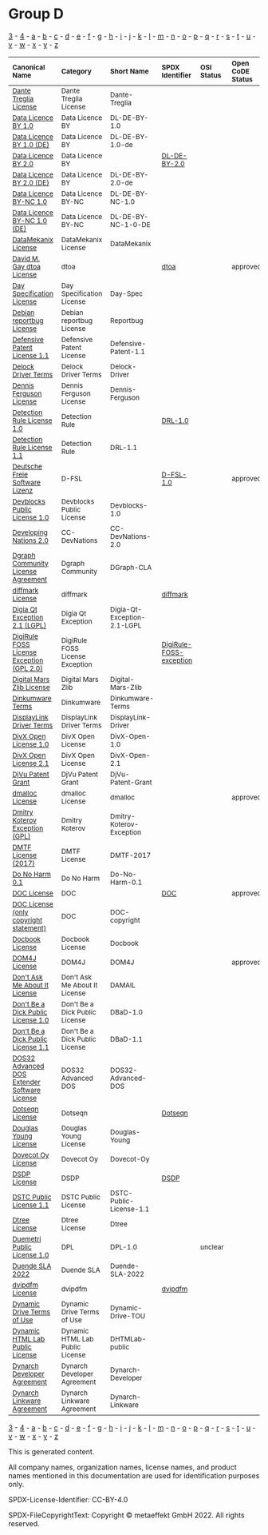 # Group D

[3](../[3]/README.md) -
[4](../[4]/README.md) -
[a](../[a]/README.md) - 
[b](../[b]/README.md) - 
[c](../[c]/README.md) - 
[d](../[d]/README.md) - 
[e](../[e]/README.md) - 
[f](../[f]/README.md) - 
[g](../[g]/README.md) - 
[h](../[h]/README.md) - 
[i](../[i]/README.md) - 
[j](../[j]/README.md) - 
[k](../[k]/README.md) - 
[l](../[l]/README.md) - 
[m](../[m]/README.md) - 
[n](../[n]/README.md) - 
[o](../[o]/README.md) - 
[p](../[p]/README.md) - 
[q](../[q]/README.md) - 
[r](../[r]/README.md) - 
[s](../[s]/README.md) - 
[t](../[t]/README.md) - 
[u](../[u]/README.md) - 
[v](../[v]/README.md) - 
[w](../[w]/README.md) - 
[x](../[x]/README.md) - 
[y](../[y]/README.md) - 
[z](../[z]/README.md)

|<sup>Canonical Name</sup>|<sup>Category</sup>|<sup>Short Name</sup>|<sup>SPDX Identifier</sup>|<sup>OSI Status</sup>|<sup>Open CoDE Status</sup>|<sup>ScanCode</sup>|<sup>Matched ScanCode</sup>|<sup>Type</sup>|
| :-- | :-- | :-- | :-- | :-- | :-- | :-- | :-- | :-- |
|<sup>[Dante Treglia License]([da]/Dante-Treglia-License.yaml)</sup>|<sup>Dante Treglia License</sup>|<sup>Dante-Treglia</sup>| | | |<sup>[dante-treglia](https://github.com/nexB/scancode-toolkit/blob/develop/src/licensedcode/data/licenses/dante-treglia.LICENSE)</sup>|<sup>[dante-treglia](https://github.com/nexB/scancode-toolkit/blob/develop/src/licensedcode/data/licenses/dante-treglia.LICENSE)</sup>|<sup>terms</sup>|
|<sup>[Data Licence BY 1.0]([da]/Data-Licence-BY-1.0.yaml)</sup>|<sup>Data Licence BY</sup>|<sup>DL-DE-BY-1.0</sup>| | | |<sup>[dl-de-by-1-0-en](https://github.com/nexB/scancode-toolkit/blob/develop/src/licensedcode/data/licenses/dl-de-by-1-0-en.LICENSE)</sup>|<sup>[dl-de-by-1-0-en](https://github.com/nexB/scancode-toolkit/blob/develop/src/licensedcode/data/licenses/dl-de-by-1-0-en.LICENSE)</sup>|<sup>terms</sup>|
|<sup>[Data Licence BY 1.0 (DE)]([da]/Data-Licence-BY-1.0-(DE).yaml)</sup>|<sup>Data Licence BY</sup>|<sup>DL-DE-BY-1.0-de</sup>| | | |<sup>[dl-de-by-1-0-de](https://github.com/nexB/scancode-toolkit/blob/develop/src/licensedcode/data/licenses/dl-de-by-1-0-de.LICENSE)</sup>|<sup>[dl-de-by-1-0-de](https://github.com/nexB/scancode-toolkit/blob/develop/src/licensedcode/data/licenses/dl-de-by-1-0-de.LICENSE)</sup>|<sup>terms</sup>|
|<sup>[Data Licence BY 2.0]([da]/Data-Licence-BY-2.0.yaml)</sup>|<sup>Data Licence BY</sup>|<sup> </sup>|<sup>[DL-DE-BY-2.0](https://spdx.org/licenses/DL-DE-BY-2.0.html)</sup>| | |<sup>[dl-de-by-2-0-en](https://github.com/nexB/scancode-toolkit/blob/develop/src/licensedcode/data/licenses/dl-de-by-2-0-en.LICENSE)</sup>|<sup>[dl-de-by-2-0-en](https://github.com/nexB/scancode-toolkit/blob/develop/src/licensedcode/data/licenses/dl-de-by-2-0-en.LICENSE)</sup>|<sup>terms</sup>|
|<sup>[Data Licence BY 2.0 (DE)]([da]/Data-Licence-BY-2.0-(DE).yaml)</sup>|<sup>Data Licence BY</sup>|<sup>DL-DE-BY-2.0-de</sup>| | | |<sup>[dl-de-by-2-0-de](https://github.com/nexB/scancode-toolkit/blob/develop/src/licensedcode/data/licenses/dl-de-by-2-0-de.LICENSE)</sup>|<sup>[dl-de-by-2-0-de](https://github.com/nexB/scancode-toolkit/blob/develop/src/licensedcode/data/licenses/dl-de-by-2-0-de.LICENSE)</sup>|<sup>terms</sup>|
|<sup>[Data Licence BY-NC 1.0]([da]/Data-Licence-BY-NC-1.0.yaml)</sup>|<sup>Data Licence BY-NC</sup>|<sup>DL-DE-BY-NC-1.0</sup>| | | |<sup>[dl-de-by-nc-1-0-en](https://github.com/nexB/scancode-toolkit/blob/develop/src/licensedcode/data/licenses/dl-de-by-nc-1-0-en.LICENSE)</sup>|<sup>[dl-de-by-nc-1-0-en](https://github.com/nexB/scancode-toolkit/blob/develop/src/licensedcode/data/licenses/dl-de-by-nc-1-0-en.LICENSE)</sup>|<sup>terms</sup>|
|<sup>[Data Licence BY-NC 1.0 (DE)]([da]/Data-Licence-BY-NC-1.0-(DE).yaml)</sup>|<sup>Data Licence BY-NC</sup>|<sup>DL-DE-BY-NC-1-0-DE</sup>| | | |<sup>[dl-de-by-nc-1-0-de](https://github.com/nexB/scancode-toolkit/blob/develop/src/licensedcode/data/licenses/dl-de-by-nc-1-0-de.LICENSE)</sup>|<sup>[dl-de-by-nc-1-0-de](https://github.com/nexB/scancode-toolkit/blob/develop/src/licensedcode/data/licenses/dl-de-by-nc-1-0-de.LICENSE)</sup>|<sup>terms</sup>|
|<sup>[DataMekanix License]([da]/DataMekanix-License.yaml)</sup>|<sup>DataMekanix License</sup>|<sup>DataMekanix</sup>| | | |<sup>[datamekanix-license](https://github.com/nexB/scancode-toolkit/blob/develop/src/licensedcode/data/licenses/datamekanix-license.LICENSE)</sup>|<sup>[datamekanix-license](https://github.com/nexB/scancode-toolkit/blob/develop/src/licensedcode/data/licenses/datamekanix-license.LICENSE)</sup>|<sup>terms</sup>|
|<sup>[David M. Gay dtoa License]([da]/David-M.-Gay-dtoa-License.yaml)</sup>|<sup>dtoa</sup>|<sup> </sup>|<sup>[dtoa](https://spdx.org/licenses/dtoa.html)</sup>| |<sup>approved</sup>| |<sup>[x11-lucent](https://github.com/nexB/scancode-toolkit/blob/develop/src/licensedcode/data/licenses/x11-lucent.LICENSE)</sup>|<sup>terms</sup>|
|<sup>[Day Specification License]([da]/Day-Specification-License.yaml)</sup>|<sup>Day Specification License</sup>|<sup>Day-Spec</sup>| | | |<sup>[day-spec](https://github.com/nexB/scancode-toolkit/blob/develop/src/licensedcode/data/licenses/day-spec.LICENSE)</sup>|<sup>[day-spec](https://github.com/nexB/scancode-toolkit/blob/develop/src/licensedcode/data/licenses/day-spec.LICENSE)</sup>|<sup>terms</sup>|
|<sup>[Debian reportbug License]([de]/Debian-reportbug-License.yaml)</sup>|<sup>Debian reportbug License</sup>|<sup>Reportbug</sup>| | | |<sup>[reportbug](https://github.com/nexB/scancode-toolkit/blob/develop/src/licensedcode/data/licenses/reportbug.LICENSE)</sup>|<sup>[reportbug](https://github.com/nexB/scancode-toolkit/blob/develop/src/licensedcode/data/licenses/reportbug.LICENSE)</sup>|<sup>terms</sup>|
|<sup>[Defensive Patent License 1.1]([de]/Defensive-Patent-License-1.1.yaml)</sup>|<sup>Defensive Patent License</sup>|<sup>Defensive-Patent-1.1</sup>| | | |<sup>[defensive-patent-1.1](https://github.com/nexB/scancode-toolkit/blob/develop/src/licensedcode/data/licenses/defensive-patent-1.1.LICENSE)</sup>|<sup>[defensive-patent-1.1](https://github.com/nexB/scancode-toolkit/blob/develop/src/licensedcode/data/licenses/defensive-patent-1.1.LICENSE)</sup>|<sup>terms</sup>|
|<sup>[Delock Driver Terms]([de]/Delock-Driver-Terms.yaml)</sup>|<sup>Delock Driver Terms</sup>|<sup>Delock-Driver</sup>| | | | | |<sup>terms</sup>|
|<sup>[Dennis Ferguson License]([de]/Dennis-Ferguson-License.yaml)</sup>|<sup>Dennis Ferguson License</sup>|<sup>Dennis-Ferguson</sup>| | | |<sup>[dennis-ferguson](https://github.com/nexB/scancode-toolkit/blob/develop/src/licensedcode/data/licenses/dennis-ferguson.LICENSE)</sup>|<sup>[dennis-ferguson](https://github.com/nexB/scancode-toolkit/blob/develop/src/licensedcode/data/licenses/dennis-ferguson.LICENSE)</sup>|<sup>terms</sup>|
|<sup>[Detection Rule License 1.0]([de]/Detection-Rule-License-1.0.yaml)</sup>|<sup>Detection Rule</sup>|<sup> </sup>|<sup>[DRL-1.0](https://spdx.org/licenses/DRL-1.0.html)</sup>| | |<sup>[drl-1.0](https://github.com/nexB/scancode-toolkit/blob/develop/src/licensedcode/data/licenses/drl-1.0.LICENSE)</sup>|<sup>[drl-1.0](https://github.com/nexB/scancode-toolkit/blob/develop/src/licensedcode/data/licenses/drl-1.0.LICENSE)</sup>|<sup>terms</sup>|
|<sup>[Detection Rule License 1.1]([de]/Detection-Rule-License-1.1.yaml)</sup>|<sup>Detection Rule</sup>|<sup>DRL-1.1</sup>| | | |<sup>[drl-1.1](https://github.com/nexB/scancode-toolkit/blob/develop/src/licensedcode/data/licenses/drl-1.1.LICENSE)</sup>|<sup>[drl-1.1](https://github.com/nexB/scancode-toolkit/blob/develop/src/licensedcode/data/licenses/drl-1.1.LICENSE)</sup>|<sup>terms</sup>|
|<sup>[Deutsche Freie Software Lizenz]([de]/Deutsche-Freie-Software-Lizenz.yaml)</sup>|<sup>D-FSL</sup>|<sup> </sup>|<sup>[D-FSL-1.0](https://spdx.org/licenses/D-FSL-1.0.html)</sup>| |<sup>approved</sup>|<sup>[d-fsl-1.0-de](https://github.com/nexB/scancode-toolkit/blob/develop/src/licensedcode/data/licenses/d-fsl-1.0-de.LICENSE)</sup>|<sup>[d-fsl-1.0-de](https://github.com/nexB/scancode-toolkit/blob/develop/src/licensedcode/data/licenses/d-fsl-1.0-de.LICENSE)</sup>|<sup>terms</sup>|
|<sup>[Devblocks Public License 1.0]([de]/Devblocks-Public-License-1.0.yaml)</sup>|<sup>Devblocks Public License</sup>|<sup>Devblocks-1.0</sup>| | | |<sup>[devblocks-1.0](https://github.com/nexB/scancode-toolkit/blob/develop/src/licensedcode/data/licenses/devblocks-1.0.LICENSE)</sup>|<sup>[devblocks-1.0](https://github.com/nexB/scancode-toolkit/blob/develop/src/licensedcode/data/licenses/devblocks-1.0.LICENSE)</sup>|<sup>terms</sup>|
|<sup>[Developing Nations 2.0]([de]/Developing-Nations-2.0.yaml)</sup>|<sup>CC-DevNations</sup>|<sup>CC-DevNations-2.0</sup>| | | |<sup>[cc-devnations-2.0](https://github.com/nexB/scancode-toolkit/blob/develop/src/licensedcode/data/licenses/cc-devnations-2.0.LICENSE)</sup>|<sup>[cc-devnations-2.0](https://github.com/nexB/scancode-toolkit/blob/develop/src/licensedcode/data/licenses/cc-devnations-2.0.LICENSE)</sup>|<sup>terms</sup>|
|<sup>[Dgraph Community License Agreement]([dg]/Dgraph-Community-License-Agreement.yaml)</sup>|<sup>Dgraph Community</sup>|<sup>DGraph-CLA</sup>| | | |<sup>[dgraph-cla](https://github.com/nexB/scancode-toolkit/blob/develop/src/licensedcode/data/licenses/dgraph-cla.LICENSE)</sup>|<sup>[dgraph-cla](https://github.com/nexB/scancode-toolkit/blob/develop/src/licensedcode/data/licenses/dgraph-cla.LICENSE)</sup>|<sup>terms</sup>|
|<sup>[diffmark License]([di]/diffmark-License.yaml)</sup>|<sup>diffmark</sup>|<sup> </sup>|<sup>[diffmark](https://spdx.org/licenses/diffmark.html)</sup>| | |<sup>[diffmark](https://github.com/nexB/scancode-toolkit/blob/develop/src/licensedcode/data/licenses/diffmark.LICENSE)</sup>|<sup>[diffmark](https://github.com/nexB/scancode-toolkit/blob/develop/src/licensedcode/data/licenses/diffmark.LICENSE)</sup>|<sup>terms</sup>|
|<sup>[Digia Qt Exception 2.1 (LGPL)]([di]/Digia-Qt-Exception-2.1-(LGPL).yaml)</sup>|<sup>Digia Qt Exception</sup>|<sup>Digia-Qt-Exception-2.1-LGPL</sup>| | | |<sup>[digia-qt-exception-lgpl-2.1](https://github.com/nexB/scancode-toolkit/blob/develop/src/licensedcode/data/licenses/digia-qt-exception-lgpl-2.1.LICENSE)</sup>|<sup>[qt-lgpl-exception-1.1](https://github.com/nexB/scancode-toolkit/blob/develop/src/licensedcode/data/licenses/qt-lgpl-exception-1.1.LICENSE)</sup>|<sup>exception</sup>|
|<sup>[DigiRule FOSS License Exception (GPL 2.0)]([di]/DigiRule-FOSS-License-Exception-(GPL-2.0).yaml)</sup>|<sup>DigiRule FOSS License Exception</sup>|<sup> </sup>|<sup>[DigiRule-FOSS-exception](https://spdx.org/licenses/DigiRule-FOSS-exception.html)</sup>| | |<sup>[digirule-foss-exception](https://github.com/nexB/scancode-toolkit/blob/develop/src/licensedcode/data/licenses/digirule-foss-exception.LICENSE)</sup>|<sup>[digirule-foss-exception](https://github.com/nexB/scancode-toolkit/blob/develop/src/licensedcode/data/licenses/digirule-foss-exception.LICENSE)</sup>|<sup>exception</sup>|
|<sup>[Digital Mars Zlib License]([di]/Digital-Mars-Zlib-License.yaml)</sup>|<sup>Digital Mars Zlib</sup>|<sup>Digital-Mars-Zlib</sup>| | | |<sup>[d-zlib](https://github.com/nexB/scancode-toolkit/blob/develop/src/licensedcode/data/licenses/d-zlib.LICENSE)</sup>|<sup>[d-zlib](https://github.com/nexB/scancode-toolkit/blob/develop/src/licensedcode/data/licenses/d-zlib.LICENSE)</sup>|<sup>terms</sup>|
|<sup>[Dinkumware Terms]([di]/Dinkumware-Terms.yaml)</sup>|<sup>Dinkumware</sup>|<sup>Dinkumware-Terms</sup>| | | | | |<sup>terms</sup>|
|<sup>[DisplayLink Driver Terms]([di]/DisplayLink-Driver-Terms.yaml)</sup>|<sup>DisplayLink Driver Terms</sup>|<sup>DisplayLink-Driver</sup>| | | | | |<sup>terms</sup>|
|<sup>[DivX Open License 1.0]([di]/DivX-Open-License-1.0.yaml)</sup>|<sup>DivX Open License</sup>|<sup>DivX-Open-1.0</sup>| | | |<sup>[divx-open-1.0](https://github.com/nexB/scancode-toolkit/blob/develop/src/licensedcode/data/licenses/divx-open-1.0.LICENSE)</sup>|<sup>[divx-open-1.0](https://github.com/nexB/scancode-toolkit/blob/develop/src/licensedcode/data/licenses/divx-open-1.0.LICENSE)</sup>|<sup>terms</sup>|
|<sup>[DivX Open License 2.1]([di]/DivX-Open-License-2.1.yaml)</sup>|<sup>DivX Open License</sup>|<sup>DivX-Open-2.1</sup>| | | |<sup>[divx-open-2.1](https://github.com/nexB/scancode-toolkit/blob/develop/src/licensedcode/data/licenses/divx-open-2.1.LICENSE)</sup>|<sup>[divx-open-2.1](https://github.com/nexB/scancode-toolkit/blob/develop/src/licensedcode/data/licenses/divx-open-2.1.LICENSE)</sup>|<sup>terms</sup>|
|<sup>[DjVu Patent Grant]([dj]/DjVu-Patent-Grant.yaml)</sup>|<sup>DjVu Patent Grant</sup>|<sup>DjVu-Patent-Grant</sup>| | | |<sup>[gpl-2.0-djvu](https://github.com/nexB/scancode-toolkit/blob/develop/src/licensedcode/data/licenses/gpl-2.0-djvu.LICENSE)</sup>|<sup>[gpl-2.0-djvu](https://github.com/nexB/scancode-toolkit/blob/develop/src/licensedcode/data/licenses/gpl-2.0-djvu.LICENSE)</sup>|<sup>terms</sup>|
|<sup>[dmalloc License]([dm]/dmalloc-License.yaml)</sup>|<sup>dmalloc License</sup>|<sup>dmalloc</sup>| | |<sup>approved</sup>|<sup>[dmalloc](https://github.com/nexB/scancode-toolkit/blob/develop/src/licensedcode/data/licenses/dmalloc.LICENSE)</sup>|<sup>[dmalloc](https://github.com/nexB/scancode-toolkit/blob/develop/src/licensedcode/data/licenses/dmalloc.LICENSE)</sup>|<sup>terms</sup>|
|<sup>[Dmitry Koterov Exception (GPL)]([dm]/Dmitry-Koterov-Exception-(GPL).yaml)</sup>|<sup>Dmitry Koterov</sup>|<sup>Dmitry-Koterov-Exception</sup>| | | | | |<sup>exception</sup>|
|<sup>[DMTF License (2017)]([dm]/DMTF-License-(2017).yaml)</sup>|<sup>DMTF License</sup>|<sup>DMTF-2017</sup>| | | |<sup>[dmtf-2017](https://github.com/nexB/scancode-toolkit/blob/develop/src/licensedcode/data/licenses/dmtf-2017.LICENSE)</sup>|<sup>[dmtf-2017](https://github.com/nexB/scancode-toolkit/blob/develop/src/licensedcode/data/licenses/dmtf-2017.LICENSE)</sup>|<sup>terms</sup>|
|<sup>[Do No Harm 0.1]([do]/Do-No-Harm-0.1.yaml)</sup>|<sup>Do No Harm</sup>|<sup>Do-No-Harm-0.1</sup>| | | |<sup>[do-no-harm-0.1](https://github.com/nexB/scancode-toolkit/blob/develop/src/licensedcode/data/licenses/do-no-harm-0.1.LICENSE)</sup>|<sup>[do-no-harm-0.1](https://github.com/nexB/scancode-toolkit/blob/develop/src/licensedcode/data/licenses/do-no-harm-0.1.LICENSE)</sup>|<sup>terms</sup>|
|<sup>[DOC License]([do]/DOC-License.yaml)</sup>|<sup>DOC</sup>|<sup> </sup>|<sup>[DOC](https://spdx.org/licenses/DOC.html)</sup>| |<sup>approved</sup>|<sup>[ace-tao](https://github.com/nexB/scancode-toolkit/blob/develop/src/licensedcode/data/licenses/ace-tao.LICENSE)</sup>|<sup>[ace-tao](https://github.com/nexB/scancode-toolkit/blob/develop/src/licensedcode/data/licenses/ace-tao.LICENSE)</sup>|<sup>terms</sup>|
|<sup>[DOC License (only copyright statement)]([do]/DOC-License-(only-copyright-statement).yaml)</sup>|<sup>DOC</sup>|<sup>DOC-copyright</sup>| | | | | |<sup>terms</sup>|
|<sup>[Docbook License]([do]/Docbook-License.yaml)</sup>|<sup>Docbook License</sup>|<sup>Docbook</sup>| | | |<sup>[docbook](https://github.com/nexB/scancode-toolkit/blob/develop/src/licensedcode/data/licenses/docbook.LICENSE)</sup>|<sup>[docbook](https://github.com/nexB/scancode-toolkit/blob/develop/src/licensedcode/data/licenses/docbook.LICENSE)</sup>|<sup>terms</sup>|
|<sup>[DOM4J License]([do]/DOM4J-License.yaml)</sup>|<sup>DOM4J</sup>|<sup>DOM4J</sup>| | |<sup>approved</sup>|<sup>[dom4j](https://github.com/nexB/scancode-toolkit/blob/develop/src/licensedcode/data/licenses/dom4j.LICENSE)</sup>|<sup>[dom4j](https://github.com/nexB/scancode-toolkit/blob/develop/src/licensedcode/data/licenses/dom4j.LICENSE)</sup>|<sup>terms</sup>|
|<sup>[Don't Ask Me About It License]([do]/Don't-Ask-Me-About-It-License.yaml)</sup>|<sup>Don't Ask Me About It License</sup>|<sup>DAMAIL</sup>| | | |<sup>[damail](https://github.com/nexB/scancode-toolkit/blob/develop/src/licensedcode/data/licenses/damail.LICENSE)</sup>|<sup>[damail](https://github.com/nexB/scancode-toolkit/blob/develop/src/licensedcode/data/licenses/damail.LICENSE)</sup>|<sup>terms</sup>|
|<sup>[Don't Be a Dick Public License 1.0]([do]/Don't-Be-a-Dick-Public-License-1.0.yaml)</sup>|<sup>Don't Be a Dick Public License</sup>|<sup>DBaD-1.0</sup>| | | |<sup>[dbad](https://github.com/nexB/scancode-toolkit/blob/develop/src/licensedcode/data/licenses/dbad.LICENSE)</sup>|<sup>[dbad](https://github.com/nexB/scancode-toolkit/blob/develop/src/licensedcode/data/licenses/dbad.LICENSE)</sup>|<sup>terms</sup>|
|<sup>[Don't Be a Dick Public License 1.1]([do]/Don't-Be-a-Dick-Public-License-1.1.yaml)</sup>|<sup>Don't Be a Dick Public License</sup>|<sup>DBaD-1.1</sup>| | | |<sup>[dbad-1.1](https://github.com/nexB/scancode-toolkit/blob/develop/src/licensedcode/data/licenses/dbad-1.1.LICENSE), [dbad](https://github.com/nexB/scancode-toolkit/blob/develop/src/licensedcode/data/licenses/dbad.LICENSE)</sup>|<sup>[dbad-1.1](https://github.com/nexB/scancode-toolkit/blob/develop/src/licensedcode/data/licenses/dbad-1.1.LICENSE)</sup>|<sup>terms</sup>|
|<sup>[DOS32 Advanced DOS Extender Software License]([do]/DOS32-Advanced-DOS-Extender-Software-License.yaml)</sup>|<sup>DOS32 Advanced DOS</sup>|<sup>DOS32-Advanced-DOS</sup>| | | |<sup>[dos32a-extender](https://github.com/nexB/scancode-toolkit/blob/develop/src/licensedcode/data/licenses/dos32a-extender.LICENSE)</sup>|<sup>[dos32a-extender](https://github.com/nexB/scancode-toolkit/blob/develop/src/licensedcode/data/licenses/dos32a-extender.LICENSE)</sup>|<sup>terms</sup>|
|<sup>[Dotseqn License]([do]/Dotseqn-License.yaml)</sup>|<sup>Dotseqn</sup>|<sup> </sup>|<sup>[Dotseqn](https://spdx.org/licenses/Dotseqn.html)</sup>| | |<sup>[dotseqn](https://github.com/nexB/scancode-toolkit/blob/develop/src/licensedcode/data/licenses/dotseqn.LICENSE)</sup>|<sup>[dotseqn](https://github.com/nexB/scancode-toolkit/blob/develop/src/licensedcode/data/licenses/dotseqn.LICENSE)</sup>|<sup>terms</sup>|
|<sup>[Douglas Young License]([do]/Douglas-Young-License.yaml)</sup>|<sup>Douglas Young License</sup>|<sup>Douglas-Young</sup>| | | |<sup>[douglas-young](https://github.com/nexB/scancode-toolkit/blob/develop/src/licensedcode/data/licenses/douglas-young.LICENSE)</sup>|<sup>[douglas-young](https://github.com/nexB/scancode-toolkit/blob/develop/src/licensedcode/data/licenses/douglas-young.LICENSE)</sup>|<sup>terms</sup>|
|<sup>[Dovecot Oy License]([do]/Dovecot-Oy-License.yaml)</sup>|<sup>Dovecot Oy</sup>|<sup>Dovecot-Oy</sup>| | | | | |<sup>terms</sup>|
|<sup>[DSDP License]([ds]/DSDP-License.yaml)</sup>|<sup>DSDP</sup>|<sup> </sup>|<sup>[DSDP](https://spdx.org/licenses/DSDP.html)</sup>| | |<sup>[dsdp](https://github.com/nexB/scancode-toolkit/blob/develop/src/licensedcode/data/licenses/dsdp.LICENSE)</sup>|<sup>[dsdp](https://github.com/nexB/scancode-toolkit/blob/develop/src/licensedcode/data/licenses/dsdp.LICENSE)</sup>|<sup>terms</sup>|
|<sup>[DSTC Public License 1.1]([ds]/DSTC-Public-License-1.1.yaml)</sup>|<sup>DSTC Public License</sup>|<sup>DSTC-Public-License-1.1</sup>| | | |<sup>[dpl-1.1](https://github.com/nexB/scancode-toolkit/blob/develop/src/licensedcode/data/licenses/dpl-1.1.LICENSE)</sup>|<sup>[dpl-1.1](https://github.com/nexB/scancode-toolkit/blob/develop/src/licensedcode/data/licenses/dpl-1.1.LICENSE)</sup>|<sup>terms</sup>|
|<sup>[Dtree License]([dt]/Dtree-License.yaml)</sup>|<sup>Dtree License</sup>|<sup>Dtree</sup>| | | |<sup>[dtree](https://github.com/nexB/scancode-toolkit/blob/develop/src/licensedcode/data/licenses/dtree.LICENSE)</sup>|<sup>[dtree](https://github.com/nexB/scancode-toolkit/blob/develop/src/licensedcode/data/licenses/dtree.LICENSE)</sup>|<sup>terms</sup>|
|<sup>[Duemetri Public License 1.0]([du]/Duemetri-Public-License-1.0.yaml)</sup>|<sup>DPL</sup>|<sup>DPL-1.0</sup>| |<sup>unclear</sup>| | |<sup>[repoze](https://github.com/nexB/scancode-toolkit/blob/develop/src/licensedcode/data/licenses/repoze.LICENSE)</sup>|<sup>terms</sup>|
|<sup>[Duende SLA 2022]([du]/Duende-SLA-2022.yaml)</sup>|<sup>Duende SLA</sup>|<sup>Duende-SLA-2022</sup>| | | |<sup>[duende-sla-2022](https://github.com/nexB/scancode-toolkit/blob/develop/src/licensedcode/data/licenses/duende-sla-2022.LICENSE)</sup>|<sup>[duende-sla-2022](https://github.com/nexB/scancode-toolkit/blob/develop/src/licensedcode/data/licenses/duende-sla-2022.LICENSE)</sup>|<sup>terms</sup>|
|<sup>[dvipdfm License]([dv]/dvipdfm-License.yaml)</sup>|<sup>dvipdfm</sup>|<sup> </sup>|<sup>[dvipdfm](https://spdx.org/licenses/dvipdfm.html)</sup>| | |<sup>[dvipdfm](https://github.com/nexB/scancode-toolkit/blob/develop/src/licensedcode/data/licenses/dvipdfm.LICENSE)</sup>|<sup>[dvipdfm](https://github.com/nexB/scancode-toolkit/blob/develop/src/licensedcode/data/licenses/dvipdfm.LICENSE)</sup>|<sup>terms</sup>|
|<sup>[Dynamic Drive Terms of Use]([dy]/Dynamic-Drive-Terms-of-Use.yaml)</sup>|<sup>Dynamic Drive Terms of Use</sup>|<sup>Dynamic-Drive-TOU</sup>| | | |<sup>[dynamic-drive-tou](https://github.com/nexB/scancode-toolkit/blob/develop/src/licensedcode/data/licenses/dynamic-drive-tou.LICENSE)</sup>|<sup>[dynamic-drive-tou](https://github.com/nexB/scancode-toolkit/blob/develop/src/licensedcode/data/licenses/dynamic-drive-tou.LICENSE)</sup>|<sup>terms</sup>|
|<sup>[Dynamic HTML Lab Public License]([dy]/Dynamic-HTML-Lab-Public-License.yaml)</sup>|<sup>Dynamic HTML Lab Public License</sup>|<sup>DHTMLab-public</sup>| | | |<sup>[dhtmlab-public](https://github.com/nexB/scancode-toolkit/blob/develop/src/licensedcode/data/licenses/dhtmlab-public.LICENSE)</sup>|<sup>[dhtmlab-public](https://github.com/nexB/scancode-toolkit/blob/develop/src/licensedcode/data/licenses/dhtmlab-public.LICENSE)</sup>|<sup>terms</sup>|
|<sup>[Dynarch Developer Agreement]([dy]/Dynarch-Developer-Agreement.yaml)</sup>|<sup>Dynarch Developer Agreement</sup>|<sup>Dynarch-Developer</sup>| | | |<sup>[dynarch-developer](https://github.com/nexB/scancode-toolkit/blob/develop/src/licensedcode/data/licenses/dynarch-developer.LICENSE)</sup>|<sup>[dynarch-developer](https://github.com/nexB/scancode-toolkit/blob/develop/src/licensedcode/data/licenses/dynarch-developer.LICENSE)</sup>|<sup>terms</sup>|
|<sup>[Dynarch Linkware Agreement]([dy]/Dynarch-Linkware-Agreement.yaml)</sup>|<sup>Dynarch Linkware Agreement</sup>|<sup>Dynarch-Linkware</sup>| | | |<sup>[dynarch-linkware](https://github.com/nexB/scancode-toolkit/blob/develop/src/licensedcode/data/licenses/dynarch-linkware.LICENSE)</sup>|<sup>[dynarch-linkware](https://github.com/nexB/scancode-toolkit/blob/develop/src/licensedcode/data/licenses/dynarch-linkware.LICENSE)</sup>|<sup>terms</sup>|

[3](../[3]/README.md) -
[4](../[4]/README.md) -
[a](../[a]/README.md) - 
[b](../[b]/README.md) - 
[c](../[c]/README.md) - 
[d](../[d]/README.md) - 
[e](../[e]/README.md) - 
[f](../[f]/README.md) - 
[g](../[g]/README.md) - 
[h](../[h]/README.md) - 
[i](../[i]/README.md) - 
[j](../[j]/README.md) - 
[k](../[k]/README.md) - 
[l](../[l]/README.md) - 
[m](../[m]/README.md) - 
[n](../[n]/README.md) - 
[o](../[o]/README.md) - 
[p](../[p]/README.md) - 
[q](../[q]/README.md) - 
[r](../[r]/README.md) - 
[s](../[s]/README.md) - 
[t](../[t]/README.md) - 
[u](../[u]/README.md) - 
[v](../[v]/README.md) - 
[w](../[w]/README.md) - 
[x](../[x]/README.md) - 
[y](../[y]/README.md) - 
[z](../[z]/README.md)


This is generated content.

All company names, organization names, license names, and product names mentioned in this documentation are used for identification purposes only.

SPDX-License-Identifier: CC-BY-4.0

SPDX-FileCopyrightText: Copyright © metaeffekt GmbH 2022. All rights reserved.
